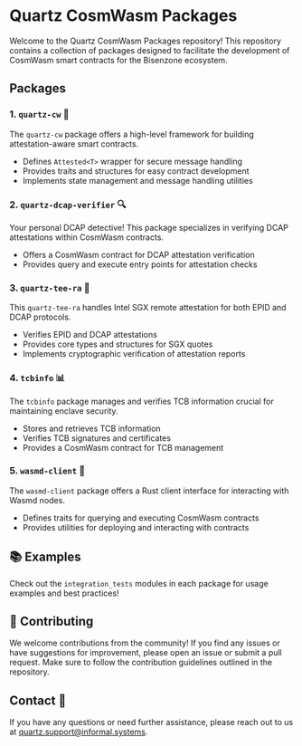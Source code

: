 # Quartz CosmWasm Packages

Welcome to the Quartz CosmWasm Packages repository! This repository contains a collection of packages designed to facilitate the development of CosmWasm smart contracts for the Bisenzone ecosystem.

## Packages

### 1. `quartz-cw` 🧠

The `quartz-cw` package offers a high-level framework for building attestation-aware smart contracts.

- Defines `Attested<T>` wrapper for secure message handling
- Provides traits and structures for easy contract development
- Implements state management and message handling utilities

### 2. `quartz-dcap-verifier` 🔍

Your personal DCAP detective! This package specializes in verifying DCAP attestations within CosmWasm contracts.

- Offers a CosmWasm contract for DCAP attestation verification
- Provides query and execute entry points for attestation checks

### 3. `quartz-tee-ra` 🔐

This `quartz-tee-ra` handles Intel SGX remote attestation for both EPID and DCAP protocols.

- Verifies EPID and DCAP attestations
- Provides core types and structures for SGX quotes
- Implements cryptographic verification of attestation reports

### 4. `tcbinfo` 📊

The `tcbinfo` package manages and verifies TCB information crucial for maintaining enclave security.

- Stores and retrieves TCB information
- Verifies TCB signatures and certificates
- Provides a CosmWasm contract for TCB management

### 5. `wasmd-client` 🌉

The `wasmd-client` package offers a Rust client interface for interacting with Wasmd nodes.

- Defines traits for querying and executing CosmWasm contracts
- Provides utilities for deploying and interacting with contracts


## 📚 Examples

Check out the `integration_tests` modules in each package for usage examples and best practices!

## 🤝 Contributing

We welcome contributions from the community! If you find any issues or have suggestions for improvement, please open an issue or submit a pull request. Make sure to follow the contribution guidelines outlined in the repository.

<!-- ## 📄 License //TODO check which license is needed

The Quartz CosmWasm Packages are released under the [MIT License](LICENSE). -->

## Contact 📄

If you have any questions or need further assistance, please reach out to us at [quartz.support@informal.systems](mailto:quartz.support@informal.systems).

